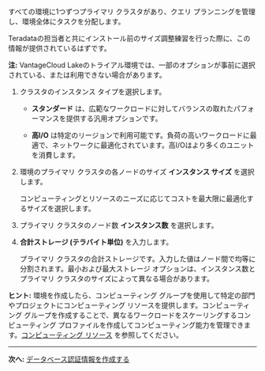 すべての環境に1つずつプライマリ クラスタがあり、クエリ プランニングを管理し、環境全体にタスクを分配します。

Teradataの担当者と共にインストール前のサイズ調整練習を行った際に、この情報が提供されているはずです。

**注:** VantageCloud Lakeのトライアル環境では、一部のオプションが事前に選択されている、または利用できない場合があります。

1.  クラスタのインスタンス タイプを選択します。

    -   **スタンダード** は、広範なワークロードに対してバランスの取れたパフォーマンスを提供する汎用オプションです。

    -   **高I/O** は特定のリージョンで利用可能です。負荷の高いワークロードに最適で、ネットワークに最適化されています。高I/Oはより多くのユニットを消費します。

2.  環境のプライマリ クラスタの各ノードのサイズ **インスタンス サイズ** を選択します。

    コンピューティングとリソースのニーズに応じてコストを最大限に最適化するサイズを選択します。

3.  プライマリ クラスタのノード数 **インスタンス数** を選択します。

4.  **合計ストレージ (テラバイト単位)** を入力します。

    プライマリ クラスタの合計ストレージです。入力した値はノード間で均等に分割されます。最小および最大ストレージ オプションは、インスタンス数とプライマリ クラスタのサイズによって異なる場合があります。

**ヒント:** 環境を作成したら、コンピューティング グループを使用して特定の部門やプロジェクトにコンピューティング リソースを提供します。コンピューティング グループを作成することで、異なるワークロードをスケーリングするコンピューティング プロファイルを作成してコンピューティング能力を管理できます。[コンピューティング リソース](nmr1658424425362.md) を参照してください。

------------------------------------------------------------------------

**次へ:** [データベース認証情報を作成する](czl1721069081260.md)
